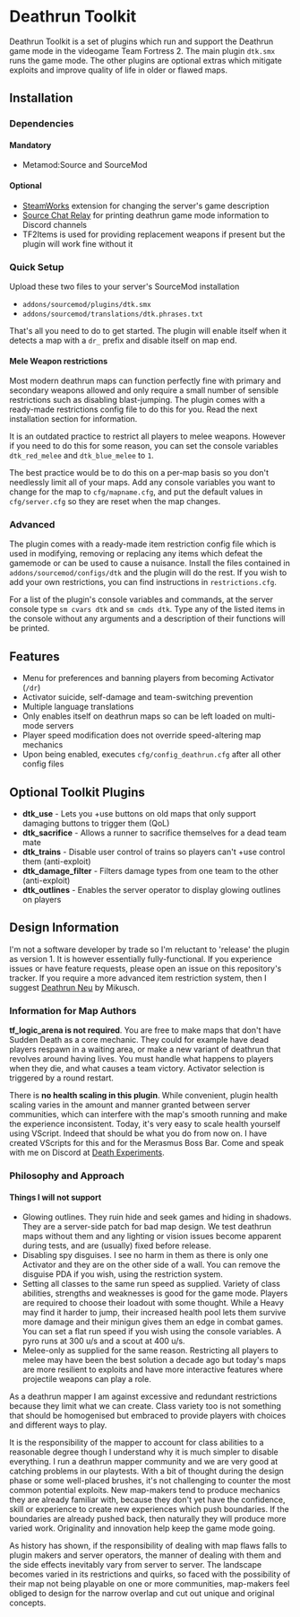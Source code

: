 # Deathrun Toolkit
Deathrun Toolkit is a set of plugins which run and support the Deathrun game mode in the videogame Team Fortress 2. The main plugin `dtk.smx` runs the game mode. The other plugins are optional extras which mitigate exploits and improve quality of life in older or flawed maps.

## Installation
### Dependencies
#### Mandatory
* Metamod:Source and SourceMod
#### Optional
* [SteamWorks](https://forums.alliedmods.net/showthread.php?t=229556) extension for changing the server's game description
* [Source Chat Relay](https://forums.alliedmods.net/showthread.php?p=2617899) for printing deathrun game mode information to Discord channels
* TF2Items is used for providing replacement weapons if present but the plugin will work fine without it
### Quick Setup
Upload these two files to your server's SourceMod installation
* `addons/sourcemod/plugins/dtk.smx`
* `addons/sourcemod/translations/dtk.phrases.txt`

That's all you need to do to get started. The plugin will enable itself when it detects a map with a `dr_` prefix and disable itself on map end.
#### Mele Weapon restrictions
Most modern deathrun maps can function perfectly fine with primary and secondary weapons allowed and only require a small number of sensible restrictions such as disabling blast-jumping. The plugin comes with a ready-made restrictions config file to do this for you. Read the next installation section for information.

It is an outdated practice to restrict all players to melee weapons. However if you need to do this for some reason, you can set the console variables `dtk_red_melee` and `dtk_blue_melee` to `1`.

The best practice would be to do this on a per-map basis so you don't needlessly limit all of your maps. Add any console variables you want to change for the map to `cfg/mapname.cfg`, and put the default values in `cfg/server.cfg` so they are reset when the map changes.

### Advanced
The plugin comes with a ready-made item restriction config file which is used in modifying, removing or replacing any items which defeat the gamemode or can be used to cause a nuisance. Install the files contained in `addons/sourcemod/configs/dtk` and the plugin will do the rest. If you wish to add your own restrictions, you can find instructions in `restrictions.cfg`.

For a list of the plugin's console variables and commands, at the server console type `sm cvars dtk` and `sm cmds dtk`. Type any of the listed items in the console without any arguments and a description of their functions will be printed.

## Features
* Menu for preferences and banning players from becoming Activator (`/dr`)
* Activator suicide, self-damage and team-switching prevention
* Multiple language translations
* Only enables itself on deathrun maps so can be left loaded on multi-mode servers
* Player speed modification does not override speed-altering map mechanics
* Upon being enabled, executes `cfg/config_deathrun.cfg` after all other config files

## Optional Toolkit Plugins
* **dtk_use** - Lets you +use buttons on old maps that only support damaging buttons to trigger them (QoL)
* **dtk_sacrifice** - Allows a runner to sacrifice themselves for a dead team mate
* **dtk_trains** - Disable user control of trains so players can't +use control them (anti-exploit)
* **dtk_damage_filter** - Filters damage types from one team to the other (anti-exploit)
* **dtk_outlines** - Enables the server operator to display glowing outlines on players

## Design Information
I'm not a software developer by trade so I'm reluctant to 'release' the plugin as version 1. It is however essentially fully-functional. If you experience issues or have feature requests, please open an issue on this repository's tracker.
If you require a more advanced item restriction system, then I suggest [Deathrun Neu](https://github.com/Mikusch/deathrun) by Mikusch.

### Information for Map Authors
**tf_logic_arena is not required**. You are free to make maps that don't have Sudden Death as a core mechanic. They could for example have dead players respawn in a waiting area, or make a new variant of deathrun that revolves around having lives. You must handle what happens to players when they die, and what causes a team victory. Activator selection is triggered by a round restart.

There is **no health scaling in this plugin**. While convenient, plugin health scaling varies in the amount and manner granted between server communities, which can interfere with the map's smooth running and make the experience inconsistent. Today, it's very easy to scale health yourself using VScript. Indeed that should be what you do from now on. I have created VScripts for this and for the Merasmus Boss Bar. Come and speak with me on Discord at [Death Experiments](http://deathrun.tf).

### Philosophy and Approach
#### Things I will not support
* Glowing outlines. They ruin hide and seek games and hiding in shadows. They are a server-side patch for bad map design. We test deathrun maps without them and any lighting or vision issues become apparent during tests, and are (usually) fixed before release.
* Disabling spy disguises. I see no harm in them as there is only one Activator and they are on the other side of a wall. You can remove the disguise PDA if you wish, using the restriction system.
* Setting all classes to the same run speed as supplied. Variety of class abilities, strengths and weaknesses is good for the game mode. Players are required to choose their loadout with some thought. While a Heavy may find it harder to jump, their increased health pool lets them survive more damage and their minigun gives them an edge in combat games. You can set a flat run speed if you wish using the console variables. A pyro runs at 300 u/s and a scout at 400 u/s.
* Melee-only as supplied for the same reason. Restricting all players to melee may have been the best solution a decade ago but today's maps are more resilient to exploits and have more interactive features where projectile weapons can play a role.

As a deathrun mapper I am against excessive and redundant restrictions because they limit what we can create. Class variety too is not something that should be homogenised but embraced to provide players with choices and different ways to play.

It is the responsibility of the mapper to account for class abilities to a reasonable degree though I understand why it is much simpler to disable everything. I run a deathrun mapper community and we are very good at catching problems in our playtests. With a bit of thought during the design phase or some well-placed brushes, it's not challenging to counter the most common potential exploits. New map-makers tend to produce mechanics they are already familiar with, because they don't yet have the confidence, skill or experience to create new experiences which push boundaries. If the boundaries are already pushed back, then naturally they will produce more varied work. Originality and innovation help keep the game mode going.

As history has shown, if the responsibility of dealing with map flaws falls to plugin makers and server operators, the manner of dealing with them and the side effects inevitably vary from server to server. The landscape becomes varied in its restrictions and quirks, so faced with the possibility of their map not being playable on one or more communities, map-makers feel obliged to design for the narrow overlap and cut out unique and original concepts.
